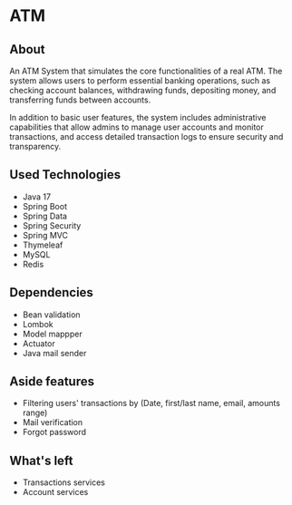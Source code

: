 # ATM
## About 
An ATM  System that simulates the core functionalities of a real ATM. The system allows users to perform essential banking operations, such as checking account balances, withdrawing funds, depositing money, and transferring funds between accounts.

In addition to basic user features, the system includes administrative capabilities that allow admins to manage user accounts and monitor transactions, and access detailed transaction logs to ensure security and transparency.

## Used Technologies
* Java 17
* Spring Boot
* Spring Data
* Spring Security
* Spring MVC 
* Thymeleaf 
* MySQL 
* Redis

## Dependencies
* Bean validation
* Lombok
* Model mappper
* Actuator
* Java mail sender
## Aside features
* Filtering users' transactions by (Date, first/last name, email, amounts range)
* Mail verification 
* Forgot password

## What's left
- Transactions services
- Account services